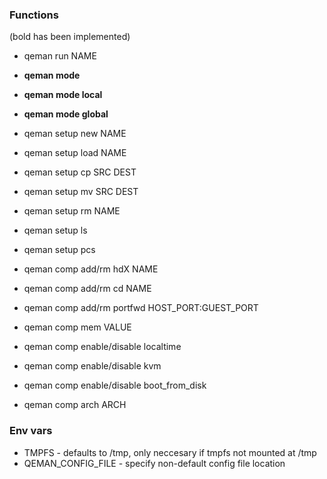 
### Functions

(bold has been implemented)

- qeman run NAME

- **qeman mode**
- **qeman mode local**
- **qeman mode global**

- qeman setup new NAME
- qeman setup load NAME
- qeman setup cp SRC DEST
- qeman setup mv SRC DEST
- qeman setup rm NAME
- qeman setup ls
- qeman setup pcs

- qeman comp add/rm hdX NAME
- qeman comp add/rm cd NAME
- qeman comp add/rm portfwd HOST_PORT:GUEST_PORT
- qeman comp mem VALUE
- qeman comp enable/disable localtime
- qeman comp enable/disable kvm
- qeman comp enable/disable boot_from_disk
- qeman comp arch ARCH

### Env vars

- TMPFS - defaults to /tmp, only neccesary if tmpfs not mounted at /tmp
- QEMAN_CONFIG_FILE - specify non-default config file location
